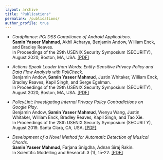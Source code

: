 ```yaml
---
layout: archive
title: "Publications"
permalink: /publications/
author_profile: true
---
```


- *Cardpliance: PCI DSS Compliance of Android Applications*.     
**Samin Yaseer Mahmud**, Akhil Acharya, Benjamin Andow, William Enck, and Bradley Reaves.    
In Proceedings of the 29th USENIX Security Symposium (SECURITY), August 2020, Boston, MA, USA. [\[PDF\]](http://saminmahmud.com/files/papers/cardpliance.pdf)

- *Actions Speak Louder than Words: Entity-Sensitive Privacy Policy and Data Flow Analysis with PoliCheck*.     
Benjamin Andow, **Samin Yaseer Mahmud**, Justin Whitaker, William Enck, Bradley Reaves, Kapil Singh, and Serge Egelman.    
In Proceedings of the 29th USENIX Security Symposium (SECURITY), August 2020, Boston, MA, USA. [\[PDF\]](http://saminmahmud.com/files/papers/policheck.pdf)

- *PolicyLint: Investigating Internal Privacy Policy Contradictions on Google Play*.     
Benjamin Andow, **Samin Yaseer Mahmud**, Wenyu Wang, Justin Whitaker, William Enck, Bradley Reaves, Kapil Singh, and Tao Xie.    
In Proceedings of the 28th USENIX Security Symposium (SECURITY), August 2019. Santa Clara, CA, USA. [\[PDF\]](http://saminmahmud.com/files/papers/policylint.pdf)

- *Development of a Novel Method for Automatic Detection of Musical Chords*.     
**Samin Yaseer Mahmud**, Farjana Snigdha, Adnan Siraj Rakin.    
In Scientific Modelling and Research 3 (1), 15-22. [\[PDF\]](http://saminmahmud.com/files/papers/chords.pdf)

